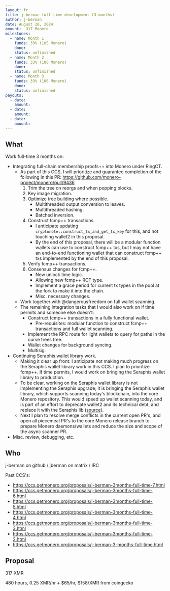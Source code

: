 ```yaml
---
layout: fr
title: j-berman full-time development (3 months)
author: j-berman
date: August 26, 2024
amount:  317 Monero
milestones:
  - name: Month 1
    funds: 33% (105 Monero)
    done:
    status: unfinished
  - name: Month 2
    funds: 33% (106 Monero)
    done:
    status: unfinished
  - name: Month 3
    funds: 33% (106 Monero)
    done:
    status: unfinished
payouts:
  - date:
    amount:
  - date:
    amount:
  - date:
    amount:
---
```


## What

Work full-time 3 months on:

- Integrating full-chain membership proofs++ into Monero under RingCT.
  - As part of this CCS, I will prioritize and guarantee completion of the following in this PR: https://github.com/monero-project/monero/pull/9436
    1. Trim the tree on reorgs and when popping blocks.
    2. Key image migration.
    3. Optimize tree building where possible.
        - Multithreaded output conversion to leaves.
        - Multithreaded hashing.
        - Batched inversion.
    4. Construct fcmp++ transactions.
        - I anticipate updating `cryptonote::construct_tx_and_get_tx_key` for this, and not touching wallet2 in this proposal.
        - By the end of this proposal, there will be a modular function wallets can use to construct fcmp++ txs, but I may not have an end-to-end functioning wallet that can construct fcmp++ txs implemented by the end of this proposal.
    5. Verify fcmp++ transactions.
    6. Consensus changes for fcmp++.
        - New unlock time logic.
        - Allowing new fcmp++ RCT type.
        - Implement a grace period for current tx types in the pool at the fork to make it into the chain.
        - Misc. necessary changes.
  - Work together with @dangerousfreedom on full wallet scanning.
  - The remaining integration tasks that I would also work on if time permits and someone else doesn't:
    - Construct fcmp++ transactions in a fully functional wallet.
      - Pre-requisites: modular function to construct fcmp++ transactions and full wallet scanning.
    - Implement the RPC route for light wallets to query for paths in the curve trees tree.
    - Wallet changes for background syncing.
    - Multisig.
- Continuing Seraphis wallet library work.
  - Making it clear up front: I anticipate not making much progress on the Seraphis wallet library work in this CCS. I plan to prioritize fcmp++. If time permits, I would work on bringing the Seraphis wallet library to production.
  - To be clear, working on the Seraphis wallet library is not implementing the Seraphis upgrade; it is bringing the Seraphis wallet library, which supports scanning today's blockchain, into the core Monero repository. This would speed up wallet scanning today, and is part of an effort to deprecate wallet2 and its technical debt, and replace it with the Seraphis lib ([source](https://github.com/seraphis-migration/wallet3/issues/64#issuecomment-2067030930)).
  - Next I plan to resolve merge conflicts in the current open PR's, and open all piecemeal PR's to the core Monero release branch to prepare Monero daemons/wallets and reduce the size and scope of the async scanner PR.
- Misc. review, debugging, etc.

## Who

j-berman on github / jberman on matrix / IRC

Past CCS's:
- https://ccs.getmonero.org/proposals/j-berman-3months-full-time-7.html
- https://ccs.getmonero.org/proposals/j-berman-3months-full-time-6.html
- https://ccs.getmonero.org/proposals/j-berman-3months-full-time-5.html
- https://ccs.getmonero.org/proposals/j-berman-3months-full-time-4.html
- https://ccs.getmonero.org/proposals/j-berman-3months-full-time-3.html
- https://ccs.getmonero.org/proposals/j-berman-3months-full-time-2.html
- https://ccs.getmonero.org/proposals/j-berman-3-months-full-time.html

## Proposal

317 XMR

480 hours, 0.25 XMR/hr + $65/hr, $158/XMR from coingecko
